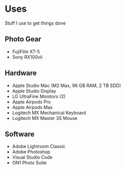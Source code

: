# Uses
Stuff I use to get things done
## Photo Gear

 - FujiFilm XT-5
 - Sony RX100vii
 
 ## Hardware
 
 - Apple Studio Mac (M2 Max, 96 GB RAM, 2 TB SDD)  
 - Apple Studio Display 
 - LG UltraFine Monitors (2)
 - Apple Airpods Pro
 - Apple Airpods Max
 - Logitech MX Mechanical Keyboard
 - Logitech MX Master 3S Mouse
## Software
 - Adobe Lightroom Classic
 - Adobe Photoshop
 - Visual Studio Code
 - ON1 Photo Suite
